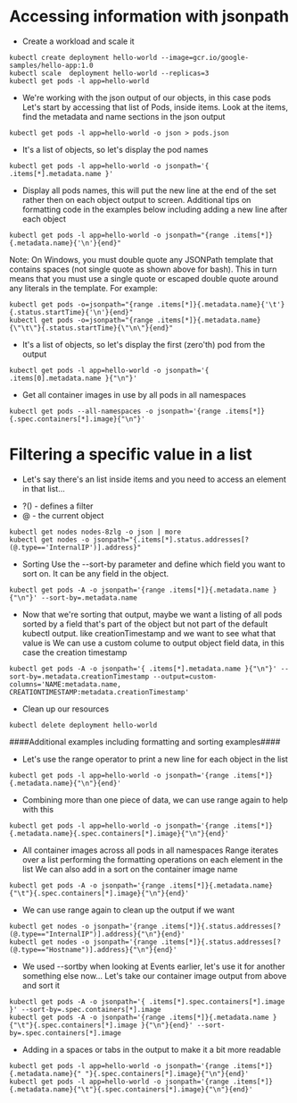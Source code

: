 # Accessing information with jsonpath

- Create a workload and scale it

```
kubectl create deployment hello-world --image=gcr.io/google-samples/hello-app:1.0
kubectl scale  deployment hello-world --replicas=3
kubectl get pods -l app=hello-world
```

- We're working with the json output of our objects, in this case pods
Let's start by accessing that list of Pods, inside items.
Look at the items, find the metadata and name sections in the json output

```
kubectl get pods -l app=hello-world -o json > pods.json 
```

- It's a list of objects, so let's display the pod names

```
kubectl get pods -l app=hello-world -o jsonpath='{ .items[*].metadata.name }'
```

- Display all pods names, this will put the new line at the end of the set rather then on each object output to screen.
Additional tips on formatting code in the examples below including adding a new line after each object

```
kubectl get pods -l app=hello-world -o jsonpath="{range .items[*]}{.metadata.name}{'\n'}{end}"
```

Note:
On Windows, you must double quote any JSONPath template that contains spaces (not single quote as shown above for bash). This in turn means that you must use a single quote or escaped double quote around any literals in the template. For example:

```
kubectl get pods -o=jsonpath="{range .items[*]}{.metadata.name}{'\t'}{.status.startTime}{'\n'}{end}"
kubectl get pods -o=jsonpath="{range .items[*]}{.metadata.name}{\"\t\"}{.status.startTime}{\"\n\"}{end}"
```

- It's a list of objects, so let's display the first (zero'th) pod from the output

```
kubectl get pods -l app=hello-world -o jsonpath='{ .items[0].metadata.name }{"\n"}'
```

- Get all container images in use by all pods in all namespaces

```
kubectl get pods --all-namespaces -o jsonpath='{range .items[*]}{.spec.containers[*].image}{"\n"}'
```


# Filtering a specific value in a list

- Let's say there's an list inside items and you need to access an element in that list...
 *  ?() - defines a filter
 *  @ - the current object

```
kubectl get nodes nodes-8zlg -o json | more
kubectl get nodes -o jsonpath="{.items[*].status.addresses[?(@.type=='InternalIP')].address}"
```


- Sorting
Use the --sort-by parameter and define which field you want to sort on. It can be any field in the object.

```
kubectl get pods -A -o jsonpath='{range .items[*]}{.metadata.name }{"\n"}' --sort-by=.metadata.name
```

- Now that we're sorting that output, maybe we want a listing of all pods sorted by a field that's part of the 
object but not part of the default kubectl output. like creationTimestamp and we want to see what that value is
We can use a custom colume to output object field data, in this case the creation timestamp

```
kubectl get pods -A -o jsonpath='{ .items[*].metadata.name }{"\n"}' --sort-by=.metadata.creationTimestamp --output=custom-columns='NAME:metadata.name, CREATIONTIMESTAMP:metadata.creationTimestamp'
```

- Clean up our resources

```
kubectl delete deployment hello-world 
```


####Additional examples including formatting and sorting examples####

- Let's use the range operator to print a new line for each object in the list

```
kubectl get pods -l app=hello-world -o jsonpath='{range .items[*]}{.metadata.name}{"\n"}{end}'
```

- Combining more than one piece of data, we can use range again to help with this

```
kubectl get pods -l app=hello-world -o jsonpath='{range .items[*]}{.metadata.name}{.spec.containers[*].image}{"\n"}{end}'
```

- All container images across all pods in all namespaces
Range iterates over a list performing the formatting operations on each element in the list
We can also add in a sort on the container image name

```
kubectl get pods -A -o jsonpath='{range .items[*]}{.metadata.name}{"\t"}{.spec.containers[*].image}{"\n"}{end}'
```

- We can use range again to clean up the output if we want

```
kubectl get nodes -o jsonpath='{range .items[*]}{.status.addresses[?(@.type=="InternalIP")].address}{"\n"}{end}'
kubectl get nodes -o jsonpath='{range .items[*]}{.status.addresses[?(@.type=="Hostname")].address}{"\n"}{end}'
```

- We used --sortby when looking at Events earlier, let's use it for another something else now...
Let's take our container image output from above and sort it

```
kubectl get pods -A -o jsonpath='{ .items[*].spec.containers[*].image }' --sort-by=.spec.containers[*].image
kubectl get pods -A -o jsonpath='{range .items[*]}{.metadata.name }{"\t"}{.spec.containers[*].image }{"\n"}{end}' --sort-by=.spec.containers[*].image
```

- Adding in a spaces or tabs in the output to make it a bit more readable

```
kubectl get pods -l app=hello-world -o jsonpath='{range .items[*]}{.metadata.name}{" "}{.spec.containers[*].image}{"\n"}{end}'
kubectl get pods -l app=hello-world -o jsonpath='{range .items[*]}{.metadata.name}{"\t"}{.spec.containers[*].image}{"\n"}{end}'
```